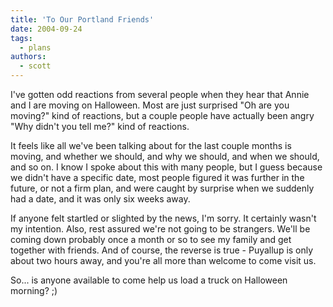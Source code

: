 ```yaml
---
title: 'To Our Portland Friends'
date: 2004-09-24
tags:
  - plans
authors:
  - scott
---
```


I've gotten odd reactions from several people when they hear that Annie and I are moving on Halloween. Most are just surprised "Oh are you moving?" kind of reactions, but a couple people have actually been angry "Why didn't you tell me?" kind of reactions.

It feels like all we've been talking about for the last couple months is moving, and whether we should, and why we should, and when we should, and so on. I know I spoke about this with many people, but I guess because we didn't have a specific date, most people figured it was further in the future, or not a firm plan, and were caught by surprise when we suddenly had a date, and it was only six weeks away.

If anyone felt startled or slighted by the news, I'm sorry. It certainly wasn't my intention. Also, rest assured we're not going to be strangers. We'll be coming down probably once a month or so to see my family and get together with friends. And of course, the reverse is true - Puyallup is only about two hours away, and you're all more than welcome to come visit us.

So... is anyone available to come help us load a truck on Halloween morning? ;)
